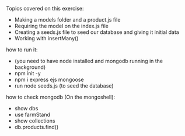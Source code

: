 Topics covered on this exercise:

- Making a models folder and a product.js file
- Requiring the model on the index.js file
- Creating a seeds.js file to seed our database and giving it initial data
- Working with insertMany()

how to run it:
- (you need to have node installed and mongodb running in the background)
- npm init -y
- npm i express ejs mongoose
- run node seeds.js (to seed the database)

how to check mongodb (On the mongoshell):
- show dbs
- use farmStand
- show collections
- db.products.find()
